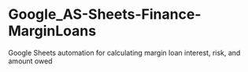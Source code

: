 # Google_AS-Sheets-Finance-MarginLoans
Google Sheets automation for calculating margin loan interest, risk, and amount owed

